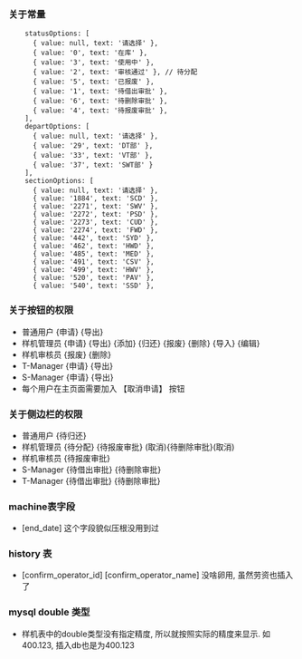 ### 关于常量
```    
    statusOptions: [
      { value: null, text: '请选择' },
      { value: '0', text: '在库' },
      { value: '3', text: '使用中' }, 
      { value: '2', text: '审核通过' }, // 待分配
      { value: '5', text: '已报废' },   
      { value: '1', text: '待借出审批' },
      { value: '6', text: '待删除审批' },
      { value: '4', text: '待报废审批' },
    ],
    departOptions: [
      { value: null, text: '请选择' },
      { value: '29', text: 'DT部' },
      { value: '33', text: 'VT部' },
      { value: '37', text: 'SWT部' }
    ],
    sectionOptions: [
      { value: null, text: '请选择' },
      { value: '1884', text: 'SCD' },
      { value: '2271', text: 'SWV' },
      { value: '2272', text: 'PSD' },
      { value: '2273', text: 'CUD' },
      { value: '2274', text: 'FWD' },
      { value: '442', text: 'SYD' },
      { value: '462', text: 'HWD' },
      { value: '485', text: 'MED' },
      { value: '491', text: 'CSV' },
      { value: '499', text: 'HWV' },
      { value: '520', text: 'PAV' },
      { value: '540', text: 'SSD' },
```

### 关于按钮的权限
- 普通用户 {申请} {导出} 
- 样机管理员 {申请} {导出} {添加} {归还} {报废} {删除} {导入} {编辑}
- 样机审核员 {报废} {删除} 
- T-Manager {申请} {导出}
- S-Manager {申请} {导出}
- 每个用户在主页面需要加入 【取消申请】 按钮

### 关于侧边栏的权限
- 普通用户 {待归还}
- 样机管理员 {待分配} {待报废审批} (取消){待删除审批}(取消)
- 样机审核员 {待报废审批}
- S-Manager {待借出审批} {待删除审批}
- T-Manager {待借出审批} {待删除审批}

### machine表字段
- [end_date] 这个字段貌似压根没用到过

### history 表
- [confirm_operator_id] [confirm_operator_name] 没啥卵用, 虽然劳资也插入了

### mysql double 类型
- 样机表中的double类型没有指定精度, 所以就按照实际的精度来显示. 如400.123, 插入db也是为400.123